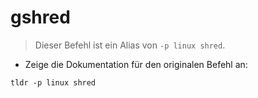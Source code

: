 # gshred

> Dieser Befehl ist ein Alias von `-p linux shred`.

- Zeige die Dokumentation für den originalen Befehl an:

`tldr -p linux shred`
